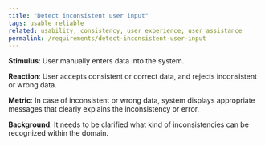 ```yaml
---
title: "Detect inconsistent user input"
tags: usable reliable
related: usability, consistency, user experience, user assistance
permalink: /requirements/detect-inconsistent-user-input
---
```


<div class="quality-requirement" markdown="1">


**Stimulus**: User manually enters data into the system.

**Reaction**: User accepts consistent or correct data, and rejects inconsistent or wrong data. 

**Metric**: In case of inconsistent or wrong data, system displays appropriate messages that clearly explains the inconsistency or error.

**Background**: It needs to be clarified what kind of inconsistencies can be recognized within the domain.

</div>




